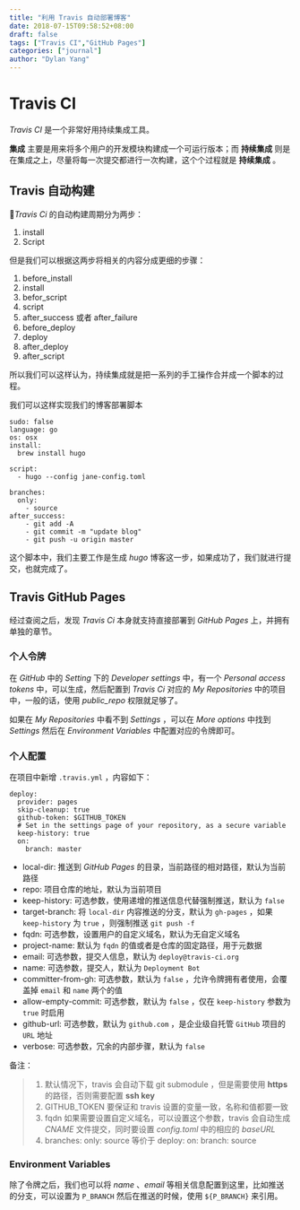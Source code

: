 ```yaml
---
title: "利用 Travis 自动部署博客"
date: 2018-07-15T09:58:52+08:00
draft: false
tags: ["Travis CI","GitHub Pages"]
categories: ["journal"]
author: "Dylan Yang"
---
```


# Travis CI

*Travis CI* 是一个非常好用持续集成工具。

**集成** 主要是用来将多个用户的开发模块构建成一个可运行版本；而 **持续集成** 则是在集成之上，尽量将每一次提交都进行一次构建，这个个过程就是 **持续集成** 。
<!--more-->

## Travis 自动构建

*Travis Ci* 的自动构建周期分为两步：

1. install
2. Script

但是我们可以根据这两步将相关的内容分成更细的步骤：

1. before_install
2. install
3. befor_script
4. script
5. after_success 或者 after_failure
6. before_deploy
7. deploy
8. after_deploy
9. after_script

所以我们可以这样认为，持续集成就是把一系列的手工操作合并成一个脚本的过程。

我们可以这样实现我们的博客部署脚本

``` shell
sudo: false
language: go
os: osx
install:
  brew install hugo

script:
  - hugo --config jane-config.toml

branches:
  only:
    - source
after_success:
    - git add -A 
    - git commit -m "update blog"
    - git push -u origin master
```

这个脚本中，我们主要工作是生成 *hugo* 博客这一步，如果成功了，我们就进行提交，也就完成了。

## Travis GitHub Pages

经过查阅之后，发现 *Travis Ci* 本身就支持直接部署到 *GitHub Pages* 上，并拥有单独的章节。

### 个人令牌

在 *GitHub* 中的 *Setting* 下的 *Developer settings* 中，有一个 *Personal access tokens* 中，可以生成，然后配置到 *Travis Ci* 对应的 *My Repositories* 中的项目中，一般的话，使用 *public_repo* 权限就足够了。

如果在 *My Repositories* 中看不到 *Settings* ，可以在 *More options* 中找到 *Settings* 然后在 *Environment Variables* 中配置对应的令牌即可。

### 个人配置

在项目中新增 `.travis.yml` ，内容如下：

``` shell
deploy:
  provider: pages
  skip-cleanup: true
  github-token: $GITHUB_TOKEN  
  # Set in the settings page of your repository, as a secure variable
  keep-history: true
  on:
    branch: master
```

- local-dir: 推送到 *GitHub Pages* 的目录，当前路径的相对路径，默认为当前路径
- repo: 项目仓库的地址，默认为当前项目
- keep-history: 可选参数，使用递增的推送信息代替强制推送，默认为 `false`
- target-branch: 将 `local-dir` 内容推送的分支，默认为 `gh-pages` ，如果 `keep-history` 为 `true` ，则强制推送 `git push -f`
- fqdn: 可选参数，设置用户的自定义域名，默认为无自定义域名
- project-name: 默认为 `fqdn` 的值或者是仓库的固定路径，用于元数据
- email: 可选参数，提交人信息，默认为 `deploy@travis-ci.org`
- name: 可选参数，提交人，默认为 `Deployment Bot`
- committer-from-gh: 可选参数，默认为 `false` ，允许令牌拥有者使用，会覆盖掉 `email` 和 `name` 两个的值
- allow-empty-commit: 可选参数，默认为 `false` ，仅在 `keep-history` 参数为 `true` 时启用
- github-url: 可选参数，默认为 `github.com` ，是企业级自托管 `GitHub` 项目的 `URL` 地址
- verbose: 可选参数，冗余的内部步骤，默认为 `false`

备注：

> 1. 默认情况下，travis 会自动下载 git submodule ，但是需要使用 **https** 的路径，否则需要配置 **ssh key** 
> 1. GITHUB_TOKEN 要保证和 travis 设置的变量一致，名称和值都要一致
> 2. fqdn 如果需要设置自定义域名，可以设置这个参数，travis 会自动生成 *CNAME* 文件提交，同时要设置 *config.toml* 中的相应的 *baseURL* 
> 4. branches: only: source 等价于 deploy: on: branch: source

### Environment Variables

除了令牌之后，我们也可以将 *name* 、*email* 等相关信息配置到这里，比如推送的分支，可以设置为 `P_BRANCH` 然后在推送的时候，使用 `${P_BRANCH}` 来引用。